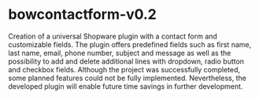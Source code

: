 # bowcontactform-v0.2
Creation of a universal Shopware plugin with a contact form and customizable fields. The plugin offers predefined fields such as first name, last name, email, phone number, subject and message as well as the possibility to add and delete additional lines with dropdown, radio button and checkbox fields. Although the project was successfully completed, some planned features could not be fully implemented. Nevertheless, the developed plugin will enable future time savings in further development.

